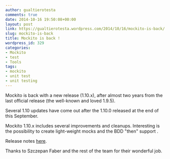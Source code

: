 ```yaml
---
author: gualtierotesta
comments: true
date: 2014-10-16 19:50:08+00:00
layout: post
link: https://gualtierotesta.wordpress.com/2014/10/16/mockito-is-back/
slug: mockito-is-back
title: Mockito is back !
wordpress_id: 329
categories:
- Mockito
- test
- Tools
tags:
- mockito
- unit test
- unit testing
---
```


Mockito is back with a new release (1.10.x), after almost two years from the last official release (the well-known and loved 1.9.5).

Several 1.10 updates have come out after the 1.10.0 released at the end of this September.

Mockito 1.10.x includes several improvements and cleanups. Interesting is the possibility to create light-weight mocks and the BDD "then" support .

Release notes [here](https://github.com/mockito/mockito/blob/master/doc/release-notes/official.md).

Thanks to Szczepan Faber and the rest of the team for their wonderful job.
